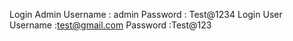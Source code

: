 Login Admin      Username : admin
                 Password :  Test@1234
Login User       Username :test@gmail.com
                 Password :Test@123

